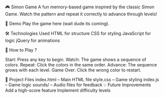 

🎮 Simon Game
A fun memory-based game inspired by the classic Simon Game. Watch the pattern and repeat it correctly to advance through levels!

🚀 Demo
Play the game here (wait dude its coming).

🛠️ Technologies Used
HTML for structure
CSS for styling
JavaScript for logic
jQuery for animations

🎯 How to Play ?

Start: Press any key to begin.
Watch: The game shows a sequence of colors.
Repeat: Click the colors in the same order.
Advance: The sequence grows with each level.
Game Over: Click the wrong color to restart.

📂 Project Files
index.html – Main HTML file
style.css – Game styling
index.js – Game logic
sounds/ – Audio files for feedback
💡 Future Improvements
Add a high-score feature
Implement difficulty levels

